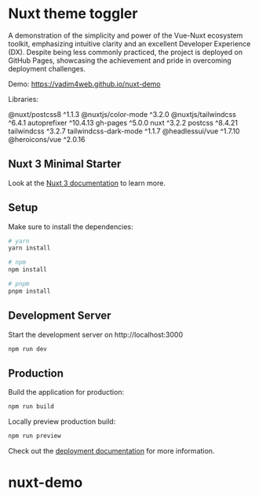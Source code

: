 # Nuxt theme toggler

A demonstration of the simplicity and power of the Vue-Nuxt ecosystem toolkit, emphasizing intuitive clarity and an excellent Developer Experience (DX). Despite being less commonly practiced, the project is deployed on GitHub Pages, showcasing the achievement and pride in overcoming deployment challenges.

Demo:  https://vadim4web.github.io/nuxt-demo

Libraries: 

@nuxt/postcss8 ^1.1.3 
@nuxtjs/color-mode ^3.2.0 
@nuxtjs/tailwindcss ^6.4.1 
autoprefixer ^10.4.13 
gh-pages ^5.0.0 
nuxt ^3.2.2 
postcss ^8.4.21 
tailwindcss ^3.2.7 
tailwindcss-dark-mode ^1.1.7 
@headlessui/vue ^1.7.10 
@heroicons/vue ^2.0.16 

## Nuxt 3 Minimal Starter

Look at the [Nuxt 3 documentation](https://nuxt.com/docs/getting-started/introduction) to learn more.

## Setup

Make sure to install the dependencies:

```bash
# yarn
yarn install

# npm
npm install

# pnpm
pnpm install
```

## Development Server

Start the development server on http://localhost:3000

```bash
npm run dev
```

## Production

Build the application for production:

```bash
npm run build
```

Locally preview production build:

```bash
npm run preview
```

Check out the [deployment documentation](https://nuxt.com/docs/getting-started/deployment) for more information.
# nuxt-demo

